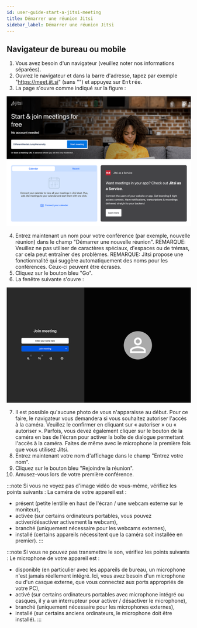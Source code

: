 ```yaml
---
id: user-guide-start-a-jitsi-meeting
title: Démarrer une réunion Jitsi
sidebar_label: Démarrer une réunion Jitsi
---
```


## Navigateur de bureau ou mobile

1. Vous avez besoin d'un navigateur (veuillez noter nos informations séparées).
2. Ouvrez le navigateur et dans la barre d'adresse, tapez par exemple "https://meet.jit.si" (sans "") et appuyez sur <kbd>Entrée</kbd>.
3. La page s'ouvre comme indiqué sur la figure :

![screenshot 1](../assets/user_guide_start_meeting.png "screenshot 1")

4. Entrez maintenant un nom pour votre conférence (par exemple, nouvelle réunion) dans le champ "Démarrer une nouvelle réunion".
REMARQUE: Veuillez ne pas utiliser de caractères spéciaux, d'espaces ou de trémas, car cela peut entraîner des problèmes.
REMARQUE: Jitsi propose une fonctionnalité qui suggère automatiquement des noms pour les conférences. Ceux-ci peuvent être écrasés.
5. Cliquez sur le bouton bleu "Go".
6. La fenêtre suivante s'ouvre :

![screenshot 2](../assets/user_guide_join_meeting.png "screenshot 2")

7. Il est possible qu'aucune photo de vous n'apparaisse au début. Pour ce faire, le navigateur vous demandera si vous souhaitez autoriser l'accès à la caméra. Veuillez le confirmer en cliquant sur « autoriser » ou « autoriser ». Parfois, vous devez également cliquer sur le bouton de la caméra en bas de l'écran pour activer la boîte de dialogue permettant l'accès à la caméra. Faites de même avec le microphone la première fois que vous utilisez Jitsi.
8. Entrez maintenant votre nom d'affichage dans le champ "Entrez votre nom".
9. Cliquez sur le bouton bleu "Rejoindre la réunion".
10. Amusez-vous lors de votre première conférence.

:::note
Si vous ne voyez pas d'image vidéo de vous-même, vérifiez les points suivants :
La caméra de votre appareil est :
- présent (petite lentille en haut de l'écran / une webcam externe sur le moniteur),
- activée (sur certains ordinateurs portables, vous pouvez activer/désactiver activement la webcam),
- branché (uniquement nécessaire pour les webcams externes),
- installé (certains appareils nécessitent que la caméra soit installée en premier).
:::

:::note
Si vous ne pouvez pas transmettre le son, vérifiez les points suivants :
Le microphone de votre appareil est :
- disponible (en particulier avec les appareils de bureau, un microphone n'est jamais réellement intégré. Ici, vous avez besoin d'un microphone ou d'un casque externe, que vous connectez aux ports appropriés de votre PC),
- activé (sur certains ordinateurs portables avec microphone intégré ou casques, il y a un interrupteur pour activer / désactiver le microphone),
- branché (uniquement nécessaire pour les microphones externes),
- installé (sur certains anciens ordinateurs, le microphone doit être installé).
:::
